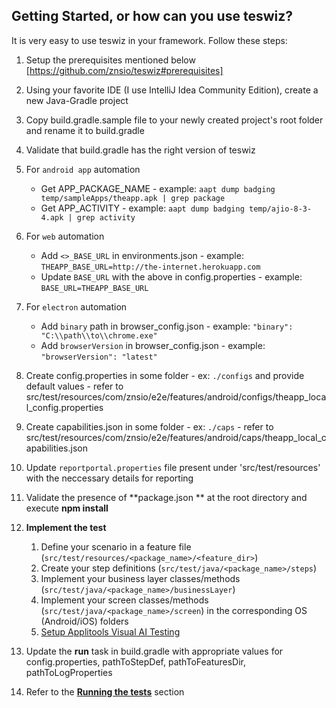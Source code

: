 ## Getting Started, or how can you use teswiz?
It is very easy to use teswiz in your framework.
Follow these steps:
1. Setup the prerequisites mentioned below [https://github.com/znsio/teswiz#prerequisites]
1. Using your favorite IDE (I use IntelliJ Idea Community Edition), create a new Java-Gradle project
1. Copy build.gradle.sample file to your newly created project's root folder and rename it to build.gradle
2. Validate that build.gradle has the right version of teswiz
1. For `android app` automation
   * Get APP_PACKAGE_NAME - example: `aapt dump badging temp/sampleApps/theapp.apk | grep package`
   * Get APP_ACTIVITY - example: `aapt dump badging temp/ajio-8-3-4.apk | grep activity`
1. For `web` automation
   * Add `<>_BASE_URL` in environments.json - example: `THEAPP_BASE_URL=http://the-internet.herokuapp.com`
   * Update `BASE_URL` with the above in config.properties - example: `BASE_URL=THEAPP_BASE_URL`
1. For `electron` automation
   * Add `binary` path in browser_config.json - example: `"binary": "C:\\path\\to\\chrome.exe"`
   * Add `browserVersion` in browser_config.json - example: `"browserVersion": "latest"`
1. Create config.properties in some folder - ex: `./configs` and provide default values - refer to src/test/resources/com/znsio/e2e/features/android/configs/theapp_local_config.properties
1. Create capabilities.json in some folder - ex: `./caps` - refer to src/test/resources/com/znsio/e2e/features/android/caps/theapp_local_capabilities.json
1. Update `reportportal.properties` file present under 'src/test/resources' with the neccessary details for reporting
1. Validate the presence of **package.json ** at the root directory and execute **npm install**
1. **Implement the test**

   1. Define your scenario in a feature file (`src/test/resources/<package_name>/<feature_dir>`)
   2. Create your step definitions (`src/test/java/<package_name>/steps`)
   3. Implement your business layer classes/methods (`src/test/java/<package_name>/businessLayer`)
   3. Implement your screen classes/methods (`src/test/java/<package_name>/screen`) in the corresponding OS (Android/iOS) folders
   4. [Setup Applitools Visual AI Testing](RunningVisualTests-README.md) 
2. Update the **run** task in build.gradle with appropriate values for config.properties, pathToStepDef, pathToFeaturesDir, pathToLogProperties
1. Refer to the **[Running the tests](SampleTests-README.md)** section
